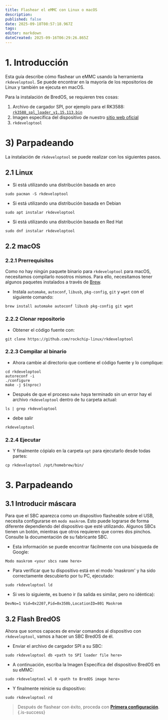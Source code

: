 ```yaml
---
title: Flashear el eMMC con Linux o macOS
description:
published: false
date: 2025-09-18T08:57:18.967Z
tags:
editor: markdown
dateCreated: 2025-09-16T06:29:26.865Z
---
```


# 1. Introducción

Esta guía describe cómo flashear un eMMC usando la herramienta `rkdeveloptool`. Se puede encontrar en la mayoría de los repositorios de Linux y también se ejecuta en macOS.

Para la instalación de BredOS, se requieren tres cosas:

1. Archivo de cargador SPI, por ejemplo para el RK3588: [`rk3588_spl_loader_v1.15.113.bin`](https://dl.radxa.com/rock5/sw/images/loader/rk3588_spl_loader_v1.15.113.bin)
2. Imagen específica del dispositivo de nuestro [sitio web oficial](https://bredos.org/download.html)
3. `rkdeveloptool`

# 3) Parpadeando

La instalación de `rkdeveloptool` se puede realizar con los siguientes pasos.

## 2.1 Linux

- Si está utilizando una distribución basada en arco

```
sudo pacman -S rkdeveloptool
```

- Si está utilizando una distribución basada en Debian

```
sudo apt instalar rkdeveloptool
```

- Si está utilizando una distribución basada en Red Hat

```
sudo dnf instalar rkdeveloptool
```

## 2.2 macOS

### 2.2.1 Prerrequisitos

Como no hay ningún paquete binario para `rkdeveloptool` para macOS, necesitamos compilarlo nosotros mismos. Para ello, necesitamos tener algunos paquetes instalados a través de [Brew](https://brew.sh/).

- Instala `automake`, `autoconf`, `libusb`, `pkg-config`, `git` y `wget` con el siguiente comando:

```
brew install automake autoconf libusb pkg-config git wget
```

### 2.2.2 Clonar repositorio

- Obtener el código fuente con:

```
git clone https://github.com/rockchip-linux/rkdeveloptool
```

### 2.2.3 Compilar al binario

- Ahora cambie al directorio que contiene el código fuente y lo complique:

```
cd rkdeveloptool
autoreconf -i
./configure
make -j $(nproc)
```

- Después de que el proceso `make` haya terminado sin un error hay el archivo `rkdeveloptool` dentro de tu carpeta actual:

```
ls | grep rkdeveloptool
```

- debe salir

```
rkdeveloptool
```

### 2.2.4 Ejecutar

- Y finalmente cópialo en la carpeta `opt` para ejecutarlo desde todas partes:

```
cp rkdeveloptool /opt/homebrew/bin/
```

# 3. Parpadeando

## 3.1 Introducir máscara

Para que el SBC aparezca como un dispositivo flasheable sobre el USB, necesita configurarse en `modo maskrom`. Esto puede lograrse de forma diferente dependiendo del dispositivo que esté utilizando. Algunos SBCs tienen un botón, mientras que otros requieren que corres dos pinchos. Consulte la documentación de su fabricante SBC.

- Esta información se puede encontrar fácilmente con una búsqueda de Google:

```
Modo maskrom <your sbcs name here>
```

- Para verificar que tu dispositivo está en el modo 'maskrom' y ha sido correctamente descubierto por tu PC, ejecutado:

```
sudo rkdeveloptool ld
```

- Si ves lo siguiente, es bueno ir (la salida es similar, pero no idéntica):

```
DevNo=1 Vid=0x2207,Pid=0x350b,LocationID=801 Maskrom
```

## 3.2 Flash BredOS

Ahora que somos capaces de enviar comandos al dispositivo con `rkdeveloptool`, vamos a hacer un SBC BredOS de él.

- Enviar el archivo de cargador SPI a su SBC:

```
sudo rkdeveloptool db <path to SPI loader file here>
```

- A continuación, escriba la Imagen Específica del dispositivo BredOS en su eMMC:

```
sudo rkdeveloptool wl 0 <path to BredOS image here>
```

- Y finalmente reinicie su dispositivo:

```
sudo rkdeveloptool rd
```

> Después de flashear con éxito, proceda con [**Primera configuración**](/en/install/first-setup).
> {.is-success}